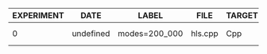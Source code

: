 | EXPERIMENT | DATE      | LABEL         | FILE    | TARGET | INPUTS | OUTPUTS | BOARD            | SOURCE   | DSP_PCT | FF_PCT | LUT_PCT | BRAM_PCT | LAT_PCT   | DSP_N | FF_N   | LUT_N  | BRAM_N | LAT_N | UMO  | NSAMPLES | SAMPLE_RATE | SAMPLE_WIDTH | FAUST_MCD | XVERSION | SYVERSION | SYBRANCH | SYCOMMIT                                 | AUTHOR    |
|------------|-----------|---------------|---------|--------|--------|---------|------------------|----------|---------|--------|---------|----------|-----------|-------|--------|--------|--------|-------|------|----------|-------------|--------------|-----------|----------|-----------|----------|------------------------------------------|-----------|
| 0          | undefined | modes=200_000 | hls.cpp | Cpp    | 0      | 2       | xc7z100-ffg900-1 | Estimate | 47.0    | 39.0   | 91.0    | 69.0     | 91.732956 | 956   | 220141 | 253801 | 1053   | 2348  | true | 600      | 48000       | 24           | 0         | 2024.1   | 0.9.0     | main-dev | 102eb48e7e94e95f2609f408fcfd4b4e5857b4b6 | cedarpark |
